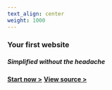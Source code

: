 ```yaml
---
text_align: center
weight: 1000
---
```


### Your first website

##### Simplified without the headache

<a href="https://github.com/MikeQDev/landing-page-gen-jekyll/#landing-page-jekyll"><b>Start now ></b></a>
<a href="https://github.com/MikeQDev/landing-page-gen-jekyll/" class="inverted"><b>View source ></b></a>
